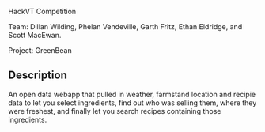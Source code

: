 HackVT Competition

Team: Dillan Wilding, Phelan Vendeville, Garth Fritz, Ethan Eldridge, and Scott MacEwan.

Project: GreenBean

Description
------------
An open data webapp that pulled in weather, farmstand location and recipie data to let you select ingredients, find out who was selling them, where they were freshest, and finally let you search recipes containing those ingredients.
